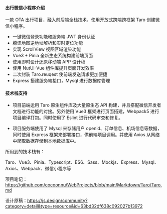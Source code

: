 #### 出行微信小程序介绍

一款 OTA 出行项目，融入前后端全栈技术，使用开放式跨端跨框架 Taro 创建微信小程序。

- 一键微信登录功能和服务端 JWT 身份认证
- 腾讯地图逆地址解析和实时定位功能
- 实现 ScrollView 视图区域渲染功能
- Vue3 + Pinia 全新生态系统构建前端页面
- 使用即时设计还原移动端 APP 设计稿
- 使用 NutUI-Vue 组件库提升页面开发效率
- 二次封装 Taro.reuqest 使前端发送请求更加便捷
- Express 搭建服务端接口，Mysql 进行数据库管理



#### 技术栈支持

- 项目前端运用 Taro 原生组件库及大量原生态 API 构建，并且搭配微信开发者文档进行功能的对接。另外使用 Vue3 框架进行页面搭建，Webpack5 进行项目编译打包。同时使用了 Eslint 进行代码审查和修复。



- 项目服务端使用了 Mysql 来存储用户 openid、订单信息、机场信息等数据，同时使用 Express 框架来部署接口，供前端项目调用。并使用 Axios 从网络中爬取数据存储到本地数据库中。



所用到的技术栈有：

Taro、Vue3、Pinia、Typescript、ES6、Sass、Mockjs、Express、Mysql、Axios、Webpack、微信小程序等



项目笔记：https://github.com/cocoonnu/WebProjects/blob/main/Markdown/Taro/Taro.md



设计原稿：https://js.design/community?category=detail&type=resource&id=63bd32df638c092027b13972
